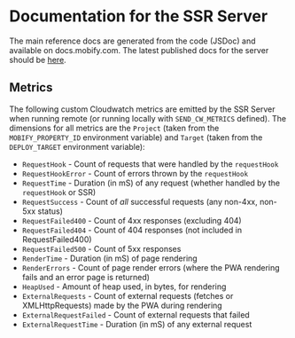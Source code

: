 # Documentation for the SSR Server

The main reference docs are generated from the code (JSDoc) and available
on docs.mobify.com. The latest published docs for the server should be
[here](https://docs.mobify.com/progressive-web/latest/utility-functions/reference/SSRServer.html).

## Metrics
The following custom Cloudwatch metrics are emitted by the SSR Server
when running remote (or running locally with `SEND_CW_METRICS` defined).
The dimensions for all metrics are the `Project` (taken from the
`MOBIFY_PROPERTY_ID` environment variable) and `Target` (taken from the
`DEPLOY_TARGET` environment variable):
* `RequestHook` - Count of requests that were handled by the `requestHook`
* `RequestHookError` - Count of errors thrown by the `requestHook`
* `RequestTime` - Duration (in mS) of any request (whether handled by the
`requestHook` or SSR)
* `RequestSuccess` - Count of *all* successful requests (any non-4xx, non-5xx status)
* `RequestFailed400` - Count of 4xx responses (excluding 404)
* `RequestFailed404` - Count of 404 responses (not included in RequestFailed400)
* `RequestFailed500` - Count of 5xx responses
* `RenderTime` - Duration (in mS) of page rendering
* `RenderErrors` - Count of page render errors (where the PWA rendering fails and an error page is returned)
* `HeapUsed` - Amount of heap used, in bytes, for rendering
* `ExternalRequests` - Count of external requests (fetches or XMLHttpRequests) made by the PWA during rendering
* `ExternalRequestFailed` - Count of external requests that failed
* `ExternalRequestTime` - Duration (in mS) of any external request

